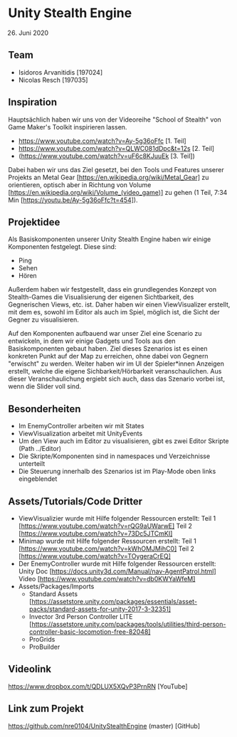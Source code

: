 # Unity Stealth Engine
26. Juni 2020

## Team
 - Isidoros Arvanitidis [197024]
 - Nicolas Resch [197035]

## Inspiration
Hauptsächlich haben wir uns von der Videoreihe "School of Stealth" von Game Maker's Toolkit inspirieren lassen.
 - https://www.youtube.com/watch?v=Ay-5g36oFfc [1. Teil]
 - https://www.youtube.com/watch?v=QLWC081dDpc&t=12s [2. Teil]
 - (https://www.youtube.com/watch?v=uF6c8KJuuEk [3. Teil])

Dabei haben wir uns das Ziel gesetzt, bei den Tools und Features unserer Projekts an Metal Gear [https://en.wikipedia.org/wiki/Metal_Gear] zu orientieren, 
optisch aber in Richtung von Volume [https://en.wikipedia.org/wiki/Volume_(video_game)] zu gehen (1 Teil, 7:34 Min [https://youtu.be/Ay-5g36oFfc?t=454]).

## Projektidee
Als Basiskomponenten unserer Unity Stealth Engine haben wir einige Komponenten festgelegt. 
Diese sind:
 - Ping
 - Sehen
 - Hören

Außerdem haben wir festgestellt, dass ein grundlegendes Konzept von Stealth-Games die Visualisierung der eigenen Sichtbarkeit, des Gegnerischen Views, etc. ist.
Daher haben wir einen ViewVisualizer erstellt, mit dem es, sowohl im Editor als auch im Spiel, möglich ist, die Sicht der Gegner zu visualisieren.

Auf den Komponenten aufbauend war unser Ziel eine Scenario zu entwickeln, in dem wir einige Gadgets und Tools aus den Basiskomponenten gebaut haben.
Ziel dieses Szenarios ist es einen konkreten Punkt auf der Map zu erreichen, ohne dabei von Gegnern "erwischt" zu werden.
Weiter haben wir im UI der Spieler*innen Anzeigen erstellt, welche die eigene Sichbarkeit/Hörbarkeit veranschaulichen. 
Aus dieser Veranschaulichung ergiebt sich auch, dass das Szenario vorbei ist, wenn die Slider voll sind.

## Besonderheiten
 - Im EnemyController arbeiten wir mit States
 - ViewVisualization arbeitet mit UnityEvents
 - Um den View auch im Editor zu visualisieren, gibt es zwei Editor Skripte (Path ../Editor)
 - Die Skripte/Komponenten sind in namespaces und Verzeichnisse unterteilt
 - Die Steuerung innerhalb des Szenarios ist im Play-Mode oben links eingeblendet

## Assets/Tutorials/Code Dritter
 - ViewVisualizier wurde mit Hilfe folgender Ressourcen erstellt:
	Teil 1 [https://www.youtube.com/watch?v=rQG9aUWarwE]
	Teil 2 [https://www.youtube.com/watch?v=73Dc5JTCmKI]
 - Minimap wurde mit Hilfe folgender Ressourcen erstellt:
	Teil 1 [https://www.youtube.com/watch?v=kWhOMJMihC0]
	Teil 2 [https://www.youtube.com/watch?v=TOygeraCrEQ]
 - Der EnemyController wurde mit Hilfe folgender Ressourcen erstellt:
	Unity Doc [https://docs.unity3d.com/Manual/nav-AgentPatrol.html]
	Video [https://www.youtube.com/watch?v=db0KWYaWfeM]
 - Assets/Packages/Imports
	- Standard Assets [https://assetstore.unity.com/packages/essentials/asset-packs/standard-assets-for-unity-2017-3-32351]
	- Invector 3rd Person Controller LITE [https://assetstore.unity.com/packages/tools/utilities/third-person-controller-basic-locomotion-free-82048]
	- ProGrids
	- ProBuilder

## Videolink
https://www.dropbox.com/t/QDLUX5XQvP3PrnRN [YouTube]

## Link zum Projekt
https://github.com/nre0104/UnityStealthEngine (master) [GitHub]